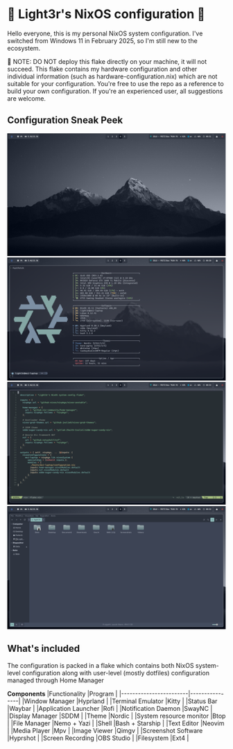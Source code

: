#   Light3r's NixOS configuration 
Hello everyone, this is my personal NixOS system configuration. I've switched from Windows 11 in February 2025, so I'm still new to the ecosystem.

🔴 NOTE: DO NOT deploy this flake directly on your machine, it will not succeed. This flake contains my hardware configuration and other individual information 
(such as hardware-configuration.nix) which are not suitable for your configuration. You're free to use the repo as a reference to build your own configuration.
If you're an experienced user, all suggestions are welcome.

## Configuration Sneak Peek
![Desktop](.images/Desktop.png)
![System Fetch](.images/Fastfetch.png)
![Neovim](.images/Neovim.png)
![File Manager](.images/File-Manager.png)

## What's included
The configuration is packed in a flake which contains both NixOS system-level configuration along with user-level (mostly dotfiles) configuration managed through Home Manager

__Components__
|Functionality           |Program         |
|------------------------|----------------|
|Window Manager          |Hyprland        |
|Terminal Emulator       |Kitty           |
|Status Bar              |Waybar          | 
|Application Launcher    |Rofi            |
|Notification Daemon     |SwayNC          |
|Display Manager         |SDDM            |
|Theme                   |Nordic          |
|System resource monitor |Btop            |
|File Manager            |Nemo + Yazi     |
|Shell                   |Bash + Starship |
|Text Editor             |Neovim          |
|Media Player            |Mpv             |
|Image Viewer            |Qimgv           |
|Screenshot Software     |Hyprshot        |
|Screen Recording        |OBS Studio      |
|Filesystem              |Ext4            |
